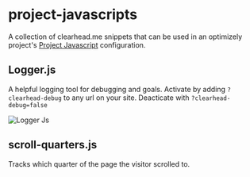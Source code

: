 # project-javascripts

A collection of clearhead.me snippets that can be used in an optimizely project's [Project Javascript](https://community.optimizely.com/t5/Product-What-s-New/A-new-feature-to-help-you-run-advanced-experiments-faster/ba-p/8739) configuration.

## Logger.js

A helpful logging tool for debugging and goals. Activate by adding `?clearhead-debug` to any url on your site. Deacticate with `?clearhead-debug=false`

![Logger Js](http://i.imgur.com/JkhJOih.gif)

## scroll-quarters.js

Tracks which quarter of the page the visitor scrolled to.
